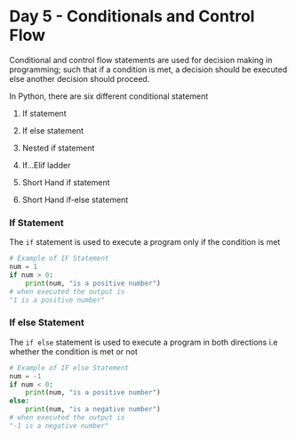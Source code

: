 # Day 5 - Conditionals and Control Flow 
 Conditional and control flow statements are used for decision making in programming; such that if a condition is met, a decision should be executed else another decision should proceed.

In Python, there are six different conditional statement 
1. If statement

2. If else statement

3. Nested if statement

4. If…Elif ladder

5. Short Hand if statement

6. Short Hand if-else statement

### If Statement 
The `if` statement is used to execute a program only if the condition is met

```Python 
# Example of IF Statement
num = 1
if num > 0:
    print(num, "is a positive number")
# when executed the output is
"1 is a positive number"
```

### If else Statement 
The `if else` statement is used to execute a program in both directions i.e whether the condition is met or not 

```Python 
# Example of IF else Statement
num = -1
if num < 0:
    print(num, "is a positive number")
else:
    print(num, "is a negative number")
# when executed the output is
"-1 is a negative number"
```

